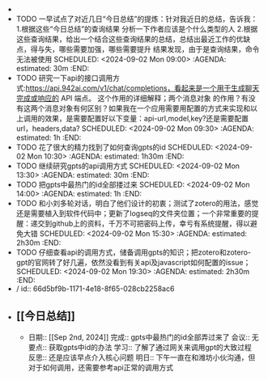 -
- TODO 一早试点了对近几日“今日总结”的提炼：针对我近日的总结，告诉我：1.根据这些“今日总结”的查询结果 分析一下作者应该是个什么类型的人  2.根据这些查询结果，给出一个结合这些查询结果的总结，总结出最近工作的优缺点，得与失，哪些需要加强，哪些需要提升      结果发现，由于是查询结果，命令无法被使用
  SCHEDULED: <2024-09-02 Mon 09:00>
  :AGENDA:
  estimated: 30m
  :END:
- TODO 研究一下api的接口调用方式:https://api.942ai.com/v1/chat/completions，看起来是一个用于生成聊天完成或响应的 API 端点。   这个作用的详细解释；两个消息对象 的作用？有没有这两个消息对象有何区别？如果我在一个应用需要用配置的方式来实现和以上调用的效果，是需要配置好以下变量：api-url,model,key?还是需要配置url，headers,data?
  SCHEDULED: <2024-09-02 Mon 09:30>
  :AGENDA:
  estimated: 1h
  :END:
- TODO 花了很大的精力找到了如何查询gpts的id
  SCHEDULED: <2024-09-02 Mon 10:30>
  :AGENDA:
  estimated: 1h30m
  :END:
- TODO 继续研究gpts的api调用方式
  SCHEDULED: <2024-09-02 Mon 13:30>
  :AGENDA:
  estimated: 30m
  :END:
- TODO 把gpts中最热门的id全部搂过来
  SCHEDULED: <2024-09-02 Mon 14:00>
  :AGENDA:
  estimated: 1h
  :END:
- TODO 和小刘多轮对话，明白了他们设计的初衷；测试了zotero的用法，感觉还是需要植入到软件代码中；更新了logseq的文件夹位置；一个非常重要的提醒：递交到github上的资料，千万不可把密码上传，幸亏有系统提醒，得以避免大错
  SCHEDULED: <2024-09-02 Mon 15:30>
  :AGENDA:
  estimated: 2h30m
  :END:
- TODO 仔细查看api的调用方式，储备调用gpts的知识；把zotero和zotero-gpt的官网转了好几遍，依然没看到有关api及javascript如何配置的issue；
  SCHEDULED: <2024-09-02 Mon 19:30>
  :AGENDA:
  estimated: 2h30m
  :END:
- /
  id:: 66d5bf9b-1171-4e18-8f65-028cb2258ac6
- ## [[今日总结]]
	- 日期:: [[Sep 2nd, 2024]]
	  完成:: gpts中最热门的id全部弄过来了
	  会议:: 无
	  要点:: 获取gpts中id的办法
	  学习:: 了解了通过网关来调用gpt的大致过程
	  反思:: 还是应该早点介入核心问题
	  明日:: 下午一直在和潍坊小伙沟通，但对于如何调用，还需要参考api正常的调用方式